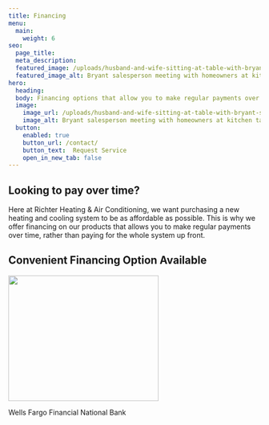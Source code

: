 ```yaml
---
title: Financing
menu:
  main:
    weight: 6
seo:
  page_title: 
  meta_description: 
  featured_image: /uploads/husband-and-wife-sitting-at-table-with-bryant-salesperson-1000.jpg
  featured_image_alt: Bryant salesperson meeting with homeowners at kitchen table
hero: 
  heading:
  body: Financing options that allow you to make regular payments over time, rather than paying for the whole system up front.
  image: 
    image_url: /uploads/husband-and-wife-sitting-at-table-with-bryant-salesperson
    image_alt: Bryant salesperson meeting with homeowners at kitchen table
  button:
    enabled: true
    button_url: /contact/ 
    button_text:  Request Service
    open_in_new_tab: false
---
```


<div>
  <h2 class="no-margin">Looking to pay over time?</h2>
  <div class="underline"></div>
</div>

Here at Richter Heating & Air Conditioning, we want purchasing a new heating and cooling system to be as affordable as possible. This is why we offer financing on our products that allows you to make regular payments over time, rather than paying for the whole system up front.

<div>
  <h2 class="no-margin">Convenient Financing Option Available</h2>
  <div class="underline"></div>
</div>

<div style="width: 300px"><a href="https://retailservices.wellsfargo.com/retailprivatelabel/initApp.do?m=0030045090"><img src="/uploads/wells-fargo-financing-options.jpg" alt="" width="300" height="250"></a><p class="font-size-xs text-align-center">Wells Fargo Financial National Bank</p></div>